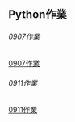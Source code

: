 ## Python作業
###### 0907作業
[0907作業](https://github.com/xuanlll17/112_pythonhw/tree/main/0907_%E4%BD%9C%E6%A5%AD)
###### 0911作業
[0911作業]()